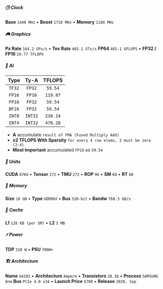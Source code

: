 ##### 🕒 Clock
**Base** `1440 MHz` •  **Boost** `1710 MHz` •  **Memory** `1188 MHz` 
##### 🎮 Graphics
**Px Rate** `164.2 GPx/s` •  **Tex Rate** `465.1 GTx/s`
**FP64** `465.1 GFLOPS` •  **FP32 / FP16** `29.77 TFLOPS`
##### 🤖 AI
|  Type  |  Ty-A   |  TFLOPS  |
| :----: | :-----: | :------: |
| `TF32` | `FP32`  | `59.54`  |
| `FP16` | `FP16`  | `119.07` |
| `FP16` | `FP32`  | `59.54`  |
| `BF16` | `FP32`  | `59.54`  |
| `INT8` | `INT32` | `238.14` |
| `INT4` | `INT32` | `476.28` |
- **A** accumulate `result of FMA (Fused Multiply Add)`
- **x2 TFLOPS With Sparsity** `for every 4 row elems, 2 must be zero (2:4)`
- **Most Important** accumulated `FP16` so `59.54`
##### 🔧 Units
**CUDA** `8704` •  **Tensor** `272` •  **TMU** `272` •  **ROP** `96` •  **SM** `68` •  **RT** `68`
##### 🧠 Memory
**Size** `10 GB` •  **Type** `GDDR6X` •  **Bus** `320-bit` •  **Bandw** `760.3 GB/s`
##### 🧮 Cache
**L1** `128 KB (per SM)` •  **L2** `3 MB`
##### ⚡ Power
**TDP** `320 W`  •  **PSU** `700W+`
##### 🏗 Architecture
**Name** `GA102` •  **Architecture** `Ampere` •  **Transistors** `28.3b` •  **Process** `SAMSUNG 8nm`
**Bus** `PCIe 4.0 x16` •  **Launch Price** `$700`  •  **Release** `2020, Sep`